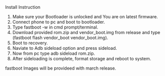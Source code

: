 Install Instruction

1. Make sure your Bootloader is unlocked and You are on latest firmware.
2. Connect phone to pc and boot to bootloader.
3. Type fastboot -w in cmd prompt/terminal.
4. Download provided rom.zip and vendor_boot.img from release and type (fastboot flash vendor_boot vendor_boot.img).
5. Boot to recovery.
6. Naviate to Adb sideload option and press sideload.
7. Now from pc type adb sideload rom.zip.
8. After sideloading is complete, format storage and reboot to system.

fastboot Images will be provideed with march release.
